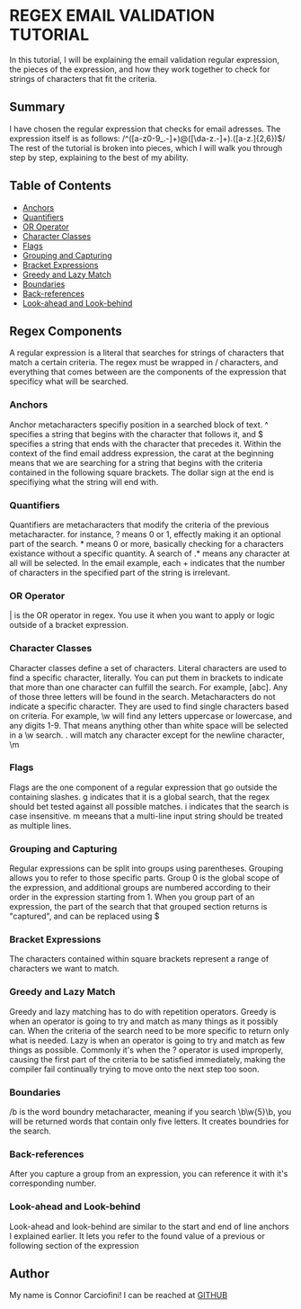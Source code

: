 # REGEX EMAIL VALIDATION TUTORIAL
In this tutorial, I will be explaining the email validation regular expression, the pieces of the expression, and how they work together to check for strings of characters that fit the criteria.

## Summary

I have chosen the regular expression that checks for email adresses. The expression itself is as follows: /^([a-z0-9_\.-]+)@([\da-z\.-]+)\.([a-z\.]{2,6})$/
The rest of the tutorial is broken into pieces, which I will walk you through step by step, explaining to the best of my ability.

## Table of Contents

- [Anchors](#anchors)
- [Quantifiers](#quantifiers)
- [OR Operator](#or-operator)
- [Character Classes](#character-classes)
- [Flags](#flags)
- [Grouping and Capturing](#grouping-and-capturing)
- [Bracket Expressions](#bracket-expressions)
- [Greedy and Lazy Match](#greedy-and-lazy-match)
- [Boundaries](#boundaries)
- [Back-references](#back-references)
- [Look-ahead and Look-behind](#look-ahead-and-look-behind)

## Regex Components
A regular expression is a literal that searches for strings of characters that match a certain criteria. The regex must be wrapped in / characters, and everything that comes between are the components of the expression that specificy what will be searched.

### Anchors
Anchor metacharacters specifiy position in a searched block of text. ^ specifies a string that begins with the character that follows it, and $ specifies a string that ends with the character that precedes it.
Within the context of the find email address expression, the carat at the beginning means that we are searching for a string that begins with the criteria contained in the following square brackets. The dollar sign at the end is specifiying what the string will end with.

### Quantifiers
Quantifiers are metacharacters that modify the criteria of the previous metacharacter. for instance, ? means 0 or 1, effectly making it an optional part of the search. * means 0 or more, basically checking for a characters existance without a specific quantity. A search of .* means any character at all will be selected.
In the email example, each + indicates that the number of characters in the specified part of the string is irrelevant.

### OR Operator
| is the OR operator in regex. You use it when you want to apply or logic outside of a bracket expression. 

### Character Classes
Character classes define a set of characters.
Literal characters are used to find a specific character, literally. You can put them in brackets to indicate that more than one character can fulfill the search. For example, [abc]. Any of those three letters will be found in the search. 
Metacharacters do not indicate a specific character. They are used to find single characters based on criteria. For example, \w will find any letters uppercase or lowercase, and any digits 1-9. That means anything other than white space will be selected in a \w search. . will match any character except for the newline character, \m

### Flags
Flags are the one component of a regular expression that go outside the containing slashes. g indicates that it is a global search, that the regex should bet tested against all possible matches. i indicates that the search is case insensitive. m meeans that a multi-line input string should be treated as multiple lines.

### Grouping and Capturing
Regular expressions can be split into groups using parentheses. Grouping allows you to refer to those specific parts. Group 0 is the global scope of the expression, and additional groups are numbered according to their order in the expression starting from 1. When you group part of an expression, the part of the search that that grouped section returns is "captured", and can be replaced using $

### Bracket Expressions
The characters contained within square brackets represent a range of characters we want to match.

### Greedy and Lazy Match
Greedy and lazy matching has to do with repetition operators. Greedy is when an operator is going to try and match as many things as it possibly can. When the criteria of the search need to be more specific to return only what is needed. Lazy is when an operator is going to try and match as few things as possible. Commonly it's when the ? operator is used improperly, causing the first part of the criteria to be satisfied immediately, making the compiler fail continually trying to move onto the next step too soon.

### Boundaries
/b is the word boundry metacharacter, meaning if you search \b\w{5}\b, you will be returned words that contain only five letters. It creates boundries for the search.

### Back-references
After you capture a group from an expression, you can reference it with it's corresponding number.

### Look-ahead and Look-behind
Look-ahead and look-behind are similar to the start and end of line anchors I explained earlier. It lets you refer to the found value of a previous or following section of the expression

## Author

My name is Connor Carciofini! I can be reached at [GITHUB](https://github.com/kingSHLERM)
